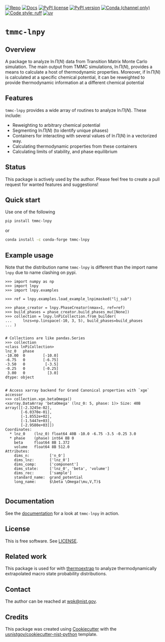 <!-- markdownlint-disable MD041 -->

<!-- prettier-ignore-start -->
[![Repo][repo-badge]][repo-link]
[![Docs][docs-badge]][docs-link]
[![PyPI license][license-badge]][license-link]
[![PyPI version][pypi-badge]][pypi-link]
[![Conda (channel only)][conda-badge]][conda-link]
[![Code style: ruff][ruff-badge]][ruff-link]
[![uv][uv-badge]][uv-link]

<!--
  For more badges, see
  https://shields.io/category/other
  https://naereen.github.io/badges/
  [pypi-badge]: https://badge.fury.io/py/tmmc-lnpy
-->

[ruff-badge]: https://img.shields.io/endpoint?url=https://raw.githubusercontent.com/astral-sh/ruff/main/assets/badge/v2.json
[ruff-link]: https://github.com/astral-sh/ruff
[uv-badge]: https://img.shields.io/endpoint?url=https://raw.githubusercontent.com/astral-sh/uv/main/assets/badge/v0.json
[uv-link]: https://github.com/astral-sh/uv
[pypi-badge]: https://img.shields.io/pypi/v/tmmc-lnpy
[pypi-link]: https://pypi.org/project/tmmc-lnpy
[docs-badge]: https://img.shields.io/badge/docs-sphinx-informational
[docs-link]: https://pages.nist.gov/tmmc-lnpy/
[repo-badge]: https://img.shields.io/badge/--181717?logo=github&logoColor=ffffff
[repo-link]: https://github.com/usnistgov/tmmc-lnpy
[conda-badge]: https://img.shields.io/conda/v/conda-forge/tmmc-lnpy
[conda-link]: https://anaconda.org/conda-forge/tmmc-lnpy
[license-badge]: https://img.shields.io/pypi/l/tmmc-lnpy?color=informational
[license-link]: https://github.com/usnistgov/tmmc-lnpy/blob/main/LICENSE

<!-- other links -->

<!-- prettier-ignore-end -->

# `tmmc-lnpy`

## Overview

A package to analyze $\ln \Pi(N)$ data from Transition Matrix Monte Carlo
simulation. The main output from TMMC simulations, $\ln \Pi(N)$, provides a
means to calculate a host of thermodynamic properties. Moreover, if $\ln \Pi(N)$
is calculated at a specific chemical potential, it can be reweighted to provide
thermodynamic information at a different chemical potential

## Features

`tmmc-lnpy` provides a wide array of routines to analyze $\ln \Pi(N)$. These
include:

- Reweighting to arbitrary chemical potential
- Segmenting $\ln \Pi(N)$ (to identify unique phases)
- Containers for interacting with several values of $\ln \Pi(N)$ in a vectorized
  way.
- Calculating thermodynamic properties from these containers
- Calculating limits of stability, and phase equilibrium

## Status

This package is actively used by the author. Please feel free to create a pull
request for wanted features and suggestions!

## Quick start

Use one of the following

```bash
pip install tmmc-lnpy
```

or

```bash
conda install -c conda-forge tmmc-lnpy
```

## Example usage

Note that the distribution name `tmmc-lnpy` is different than the import name
`lnpy` due to name clashing on pypi.

```pycon
>>> import numpy as np
>>> import lnpy
>>> import lnpy.examples

>>> ref = lnpy.examples.load_example_lnpimasked("lj_sub")

>>> phase_creator = lnpy.PhaseCreator(nmax=1, ref=ref)
>>> build_phases = phase_creator.build_phases_mu([None])
>>> collection = lnpy.lnPiCollection.from_builder(
...     lnzs=np.linspace(-10, 3, 5), build_phases=build_phases
... )


# Collections are like pandas.Series
>>> collection
<class lnPiCollection>
lnz_0   phase
-10.00  0        [-10.0]
-6.75   0        [-6.75]
-3.50   0         [-3.5]
-0.25   0        [-0.25]
 3.00   0          [3.0]
dtype: object


# Access xarray backend for Grand Canonical properties with `xge` accessor
>>> collection.xge.betaOmega()
<xarray.DataArray 'betaOmega' (lnz_0: 5, phase: 1)> Size: 40B
array([[-2.3245e-02],
       [-6.0370e-01],
       [-1.8552e+02],
       [-1.5447e+03],
       [-2.9580e+03]])
Coordinates:
  * lnz_0    (lnz_0) float64 40B -10.0 -6.75 -3.5 -0.25 3.0
  * phase    (phase) int64 8B 0
    beta     float64 8B 1.372
    volume   float64 8B 512.0
Attributes:
    dims_n:         ['n_0']
    dims_lnz:       ['lnz_0']
    dims_comp:      ['component']
    dims_state:     ['lnz_0', 'beta', 'volume']
    dims_rec:       ['sample']
    standard_name:  grand_potential
    long_name:      $\beta \Omega(\mu,V,T)$


```

<!-- end-docs -->

## Documentation

See the [documentation][docs-link] for a look at `tmmc-lnpy` in action.

## License

This is free software. See [LICENSE][license-link].

## Related work

This package is used for with
[thermoextrap](https://github.com/usnistgov/thermo-extrap) to analyze
thermodynamically extrapolated macro state probability distributions.

## Contact

The author can be reached at <wpk@nist.gov>.

## Credits

This package was created using
[Cookiecutter](https://github.com/audreyr/cookiecutter) with the
[usnistgov/cookiecutter-nist-python](https://github.com/usnistgov/cookiecutter-nist-python)
template.
